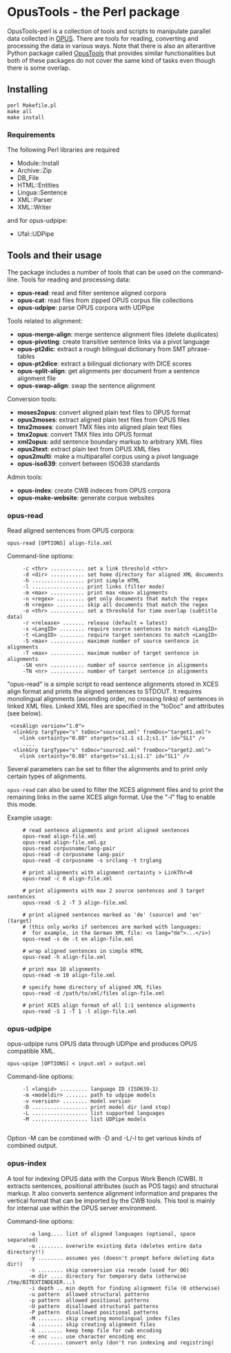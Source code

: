 # OpusTools - the Perl package

OpusTools-perl is a collection of tools and scripts to manipulate parallel data collected in [OPUS](http://opus.nlpl.eu/). There are tools for reading, converting and processing the data in various ways. Note that there is also an alterantive Python package called [OpusTools](https://github.com/Helsinki-NLP/OpusTools) that provides similar functionalities but both of these packages do not cover the same kind of tasks even though there is some overlap.

## Installing

```
perl Makefile.pl
make all
make install
```

### Requirements


The following Perl libraries are required

* Module::Install
* Archive::Zip
* DB_File
* HTML::Entities
* Lingua::Sentence
* XML::Parser
* XML::Writer

and for opus-udpipe:

* Ufal::UDPipe



## Tools and their usage

The package includes a number of tools that can be used on the command-line. 
Tools for reading and processing data:

* **opus-read**: read and filter sentence aligned corpora
* **opus-cat**: read files from zipped OPUS corpus file collections
* **opus-udpipe**: parse OPUS corpora with UDPipe


Tools related to alignment:

* **opus-merge-align**: merge sentence alignment files (delete duplicates)
* **opus-pivoting**: create transitive sentence links via a pivot language
* **opus-pt2dic**: extract a rough bilingual dictionary from SMT phrase-tables
* **opus-pt2dice**: extract a bilingual dictionary with DICE scores
* **opus-split-align**: get alignments per document from a sentence alignment file
* **opus-swap-align**: swap the sentence alignment


Conversion tools:

* **moses2opus**: convert aligned plain text files to OPUS format
* **opus2moses**: extract aligned plain text files from OPUS files
* **tmx2moses**: convert TMX files into aligned plain text files
* **tmx2opus**: convert TMX files into OPUS format
* **xml2opus**: add sentence boundary markup to arbitrary XML files
* **opus2text**: extract plain text from OPUS XML files
* **opus2multi**: make a multiparallel corpus using a pivot language
* **opus-iso639**: convert between ISO639 standards


Admin tools:

* **opus-index**: create CWB indeces from OPUS corpora
* **opus-make-website**: generate corpus websites



### opus-read

Read aligned sentences from OPUS corpora:

```
opus-read [OPTIONS] align-file.xml
```

Command-line options:

```
     -c <thr> ........... set a link threshold <thr>
     -d <dir> ........... set home directory for aligned XML documents
     -h ................. print simple HTML
     -l ................. print links (filter mode)
     -m <max> ........... print max <max> alignments
     -n <regex> ......... get only documents that match the regex
     -N <regex> ......... skip all documents that match the regex
     -o <thr> ........... set a threshold for time overlap (subtitle data)
     -r <release> ....... release (default = latest)
     -s <LangID> ........ require source sentences to match <LangID>
     -t <LangID> ........ require target sentences to match <LangID>
     -S <max> ........... maximum number of source sentence in alignments
     -T <max> ........... maximum number of target sentence in alignments
     -SN <nr> ........... number of source sentence in alignments
     -TN <nr> ........... number of target sentence in alignments
```

"opus-read" is a simple script to read sentence alignments stored in XCES
align format and prints the aligned sentences to STDOUT. It requires
monolingual alignments (ascending order, no crossing links) of sentences
in linked XML files. Linked XML files are specified in the "toDoc" and
<fromDoc> attributes (see below).

```
 <cesAlign version="1.0">
  <linkGrp targType="s" toDoc="source1.xml" fromDoc="target1.xml">
    <link certainty="0.88" xtargets="s1.1 s1.2;s1.1" id="SL1" />
     ....
  <linkGrp targType="s" toDoc="source2.xml" fromDoc="target2.xml">
    <link certainty="0.88" xtargets="s1.1;s1.1" id="SL1" />
```

Several parameters can be set to filter the alignments and to print only
certain types of alignments.

`opus-read` can also be used to filter the XCES alignment files and to
print the remaining links in the same XCES align format. Use the "-l" flag
to enable this mode.

Example usage:

```
     # read sentence alignments and print aligned sentences
     opus-read align-file.xml
     opus-read align-file.xml.gz
     opus-read corpusname/lang-pair
     opus-read -d corpusname lang-pair
     opus-read -d corpusname -s srclang -t trglang

     # print alignments with alignment certainty > LinkThr=0
     opus-read -c 0 align-file.xml

     # print alignments with max 2 source sentences and 3 target sentences
     opus-read -S 2 -T 3 align-file.xml

     # print aligned sentences marked as 'de' (source) and 'en' (target)
     # (this only works if sentences are marked with languages:
     #  for example, in the German XML file: <s lang="de">...</s>)
     opus-read -s de -t en align-file.xml

     # wrap aligned sentences in simple HTML
     opus-read -h align-file.xml

     # print max 10 alignments
     opus-read -m 10 align-file.xml

     # specify home directory of aligned XML files
     opus-read -d /path/to/xml/files align-file.xml

     # print XCES align format of all 1:1 sentence alignments
     opus-read -S 1 -T 1 -l align-file.xml
```


### opus-udpipe

opus-udpipe runs OPUS data through UDPipe and produces OPUS compatible XML.

```
opus-upipe [OPTIONS] < input.xml > output.xml
```

Command-line options:

```
     -l <langid> ......... language ID (ISO639-1)
     -m <modeldir> ....... path to udpipe models
     -v <version> ........ model version
     -D .................. print model dir (and stop)
     -L .................. list supported languages
     -M .................. list UDPipe models
    
```

Option -M can be combined with -D and -L/-l to get various kinds of combined output.



### opus-index

A tool for indexing OPUS data with the Corpus Work Bench (CWB). It extracts sentences, positional attributes (such as POS tags) and structural markup. It also converts sentence alignment information and prepares the vertical format that can be imported by the CWB tools. This tool is mainly for internal use within the OPUS server environment.

Command-line options:

```
       -a lang.... list of aligned languages (optional, space separated)
       -o ........ overwrite existing data (deletes entire data directory!!)
       -y ........ assumes yes (doesn't prompt before deleting data dir!)
       -s ........ skip conversion via recode (used for OO)
       -m dir .... directory for temporary data (otherwise /tmp/BITEXTINDEXER...)
       -i depth .. min depth for finding alignment file (0 otherwise)
       -u pattern  allowed structural patterns
       -p pattern  allowed positional patterns
       -U pattern  disallowed structural patterns
       -P pattern  disallowed positional patterns
       -M ........ skip creating monolingual index files
       -A ........ skip creating alignment files
       -k ........ keep temp file for cwb encoding
       -e enc .... use character encoding enc
       -C ........ convert only (don't run indexing and registring)
```
